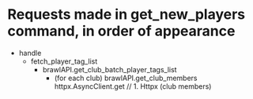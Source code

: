 # Requests made in get_new_players command, in order of appearance

* handle
    * fetch_player_tag_list
        * brawlAPI.get_club_batch_player_tags_list
            * (for each club) brawlAPI.get_club_members
                httpx.AsyncClient.get                       // 1. Httpx (club members)
                